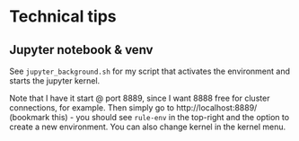 # Technical tips

## Jupyter notebook & venv

See `jupyter_background.sh` for my script that activates the environment and starts the jupyter kernel.  

Note that I have it start @ port 8889, since I want 8888 free for cluster connections, for example.
Then simply go to http://localhost:8889/ (bookmark this) - you should see `rule-env` in the top-right and the option to create a new environment.
You can also change kernel in the kernel menu.

<!-- [Start IPython with venv](https://stackoverflow.com/questions/20327621/calling-ipython-from-a-virtualenv) -->